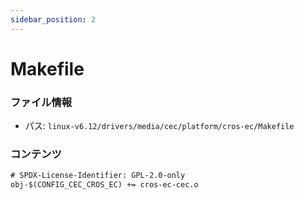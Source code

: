 ```yaml
---
sidebar_position: 2
---
```

# Makefile

### ファイル情報

- パス: `linux-v6.12/drivers/media/cec/platform/cros-ec/Makefile`

### コンテンツ

```txt
# SPDX-License-Identifier: GPL-2.0-only
obj-$(CONFIG_CEC_CROS_EC) += cros-ec-cec.o

```
